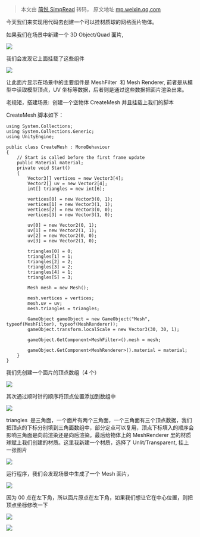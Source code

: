 > 本文由 [简悦 SimpRead](http://ksria.com/simpread/) 转码， 原文地址 [mp.weixin.qq.com](https://mp.weixin.qq.com/s/mp8LTscbwKjaEsnCOn3yDA)

今天我们来实现用代码去创建一个可以挂材质球的网格面片物体。

如果我们在场景中新建一个 3D Object/Quad 面片,

![](https://mmbiz.qpic.cn/mmbiz_png/GicdfssnUFxHFia1duaD9icxu0lt8yAGJT5uYb12I3sicicjUTeEzGEDZkpbgekTORYbaEcnBVoGqSxaxIuXwKPDwQA/640?wx_fmt=png&from=appmsg)

我们会发现它上面挂载了这些组件

![](https://mmbiz.qpic.cn/mmbiz_png/GicdfssnUFxHFia1duaD9icxu0lt8yAGJT5pKtXGuGwibo3182axWiaXQ4Ff72HMenK04EJoMQ26XtMR3r3XgBpDqsg/640?wx_fmt=png&from=appmsg)

让此面片显示在场景中的主要组件是 MeshFilter  和 Mesh Renderer, 前者是从模型中读取模型顶点，UV 坐标等数据，后者则是通过这些数据把面片渲染出来。  

老规矩，搭建场景:  创建一个空物体 CreateMesh 并且挂载上我们的脚本

CreateMesh 脚本如下：  

```
using System.Collections;
using System.Collections.Generic;
using UnityEngine;

public class CreateMesh : MonoBehaviour
{
    // Start is called before the first frame update
    public Material material;
    private void Start()
    {
        Vector3[] vertices = new Vector3[4];
        Vector2[] uv = new Vector2[4];
        int[] triangles = new int[6];

        vertices[0] = new Vector3(0, 1);
        vertices[1] = new Vector3(1, 1);
        vertices[2] = new Vector3(0, 0);
        vertices[3] = new Vector3(1, 0);

        uv[0] = new Vector2(0, 1);
        uv[1] = new Vector2(1, 1);
        uv[2] = new Vector2(0, 0);
        uv[3] = new Vector2(1, 0);

        triangles[0] = 0;
        triangles[1] = 1;
        triangles[2] = 2;
        triangles[3] = 2;
        triangles[4] = 1;
        triangles[5] = 3;

        Mesh mesh = new Mesh();

        mesh.vertices = vertices;
        mesh.uv = uv;
        mesh.triangles = triangles;

        GameObject gameObject = new GameObject("Mesh", typeof(MeshFilter), typeof(MeshRenderer));
        gameObject.transform.localScale = new Vector3(30, 30, 1);

        gameObject.GetComponent<MeshFilter>().mesh = mesh;

        gameObject.GetComponent<MeshRenderer>().material = material;
    }
}
```

我们先创建一个面片的顶点数组（4 个）  

![](https://mmbiz.qpic.cn/mmbiz_png/GicdfssnUFxHFia1duaD9icxu0lt8yAGJT5XN5MibicicsfEtDKnkYLDibVc0pe0mIJy09Ufv8icZGJBWhCNmX3sfqoAUQ/640?wx_fmt=png&from=appmsg)

其次通过顺时针的顺序将顶点位置添加到数组中  

![](https://mmbiz.qpic.cn/mmbiz_png/GicdfssnUFxHFia1duaD9icxu0lt8yAGJT5oP7ENmCTcATZhx7rdiaL4Niao2qlAneoQusTDBpBuwxlXPjG3IMPHaHw/640?wx_fmt=png&from=appmsg)

triangles  是三角面，一个面片有两个三角面，一个三角面有三个顶点数据，我们把顶点的下标分别填到三角面数组中，部分定点可以复用，顶点下标填入的顺序会影响三角面是向前渲染还是向后渲染。最后给物体上的 MeshRenderer 里的材质球赋上我们创建的材质。这里我新建一个材质，选择了 Unlit/Transparent, 挂上一张图片

![](https://mmbiz.qpic.cn/mmbiz_png/GicdfssnUFxHFia1duaD9icxu0lt8yAGJT5XNVWqCqwib9xdIawmRYlwiaZZLfVT4lhwCAAgicHxVppKic1dRaiaOg5DuQ/640?wx_fmt=png&from=appmsg)

运行程序，我们会发现场景中生成了一个 Mesh 面片，

![](https://mmbiz.qpic.cn/mmbiz_png/GicdfssnUFxHFia1duaD9icxu0lt8yAGJT5AMlDaKFicJz4l4yj1OEqxurH4uQVy7Q1TLCJGLpbNP07gbRAHibNTUcQ/640?wx_fmt=png&from=appmsg)

因为 00 点在左下角，所以面片原点在左下角，如果我们想让它在中心位置，则把顶点坐标修改一下

![](https://mmbiz.qpic.cn/mmbiz_png/GicdfssnUFxHFia1duaD9icxu0lt8yAGJT5EQRIBYKic5jtt5wzfZAdSkJ0qeGwibF9jJd2Fuqv5kLUnezl8SOAvZFw/640?wx_fmt=png&from=appmsg)

![](https://mmbiz.qpic.cn/mmbiz_png/GicdfssnUFxHFia1duaD9icxu0lt8yAGJT5YZh6XdMWiby8XUnSOibEuzelibic08flx4IS8KsSeKvxWvia665bYydDGNw/640?wx_fmt=png&from=appmsg)
